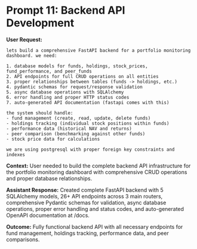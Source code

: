 # Prompt 11: Backend API Development

**User Request:**
```
lets build a comprehensive FastAPI backend for a portfolio monitoring dashboard. we need:

1. database models for funds, holdings, stock_prices, fund_performance, and peer_funds
2. API endpoints for full CRUD operations on all entities
3. proper relationships between tables (funds -> holdings, etc.)
4. pydantic schemas for request/response validation
5. async database operations with SQLAlchemy
6. error handling and proper HTTP status codes
7. auto-generated API documentation (fastapi comes with this)

the system should handle:
- fund management (create, read, update, delete funds)
- holdings tracking (individual stock positions within funds)
- performance data (historical NAV and returns)
- peer comparison (benchmarking against other funds)
- stock price data for calculations

we are using postgresql with proper foreign key constraints and indexes
```

**Context:** User needed to build the complete backend API infrastructure for the portfolio monitoring dashboard with comprehensive CRUD operations and proper database relationships.

**Assistant Response:** Created complete FastAPI backend with 5 SQLAlchemy models, 26+ API endpoints across 3 main routers, comprehensive Pydantic schemas for validation, async database operations, proper error handling and status codes, and auto-generated OpenAPI documentation at /docs.

**Outcome:** Fully functional backend API with all necessary endpoints for fund management, holdings tracking, performance data, and peer comparisons.
